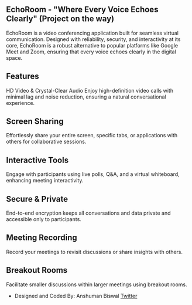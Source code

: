 ## EchoRoom - "Where Every Voice Echoes Clearly" (Project on the way)
EchoRoom is a video conferencing application built for seamless virtual communication. Designed with reliability, security, and interactivity at its core, EchoRoom is a robust alternative to popular platforms like Google Meet and Zoom, ensuring that every voice echoes clearly in the digital space.

## Features
HD Video & Crystal-Clear Audio
Enjoy high-definition video calls with minimal lag and noise reduction, ensuring a natural conversational experience.

## Screen Sharing
Effortlessly share your entire screen, specific tabs, or applications with others for collaborative sessions.

## Interactive Tools
Engage with participants using live polls, Q&A, and a virtual whiteboard, enhancing meeting interactivity.

## Secure & Private
End-to-end encryption keeps all conversations and data private and accessible only to participants.

## Meeting Recording
Record your meetings to revisit discussions or share insights with others.

## Breakout Rooms
Facilitate smaller discussions within larger meetings using breakout rooms.

* Designed and Coded By: Anshuman Biswal [Twitter](https://x.com/Akxxhil)

